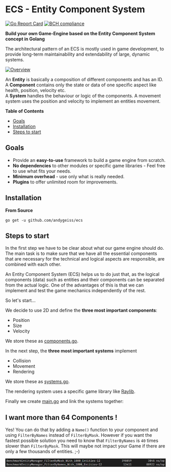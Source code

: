 # ECS - Entity Component System

[![Go Report Card](https://goreportcard.com/badge/github.com/andygeiss/ecs)](https://goreportcard.com/report/github.com/andygeiss/ecs)
[![BCH compliance](https://bettercodehub.com/edge/badge/andygeiss/ecs?branch=master)](https://bettercodehub.com/)

**Build your own Game-Engine based on the Entity Component System concept in Golang**

The architectural pattern of an ECS is mostly used in game development,
to provide long-term maintainability and extendability of large, dynamic systems.

[![Overview](ecs.svg)](ecs.svg)

An **Entity** is basically a composition of different components and has an ID.  
A **Component** contains only the state or data of one specific aspect like health, position, velocity etc.  
A **System** handles the behaviour or logic of the components. A movement system uses the position and velocity to implement an entities movement. 

**Table of Contents**

- [Goals](README.md#goals)
- [Installation](README.md#installation)
- [Steps to start](README.md#steps-to-start)

## Goals

- Provide an **easy-to-use** framework to build a game engine from scratch.
- **No dependencies** to other modules or specific game libraries - Feel free to use what fits your needs.
- **Minimum overhead** - use only what is really needed.
- **Plugins** to offer unlimited room for improvements.

## Installation

**From Source**

    go get -u github.com/andygeiss/ecs

## Steps to start

In the first step we have to be clear about what our game engine should do.
The main task is to make sure that we have all the essential components that are necessary for the technical and logical aspects 
are responsible, are combined with each other.

An Entity Component System (ECS) helps us to do just that, as the logical components (data) such as entities and their components
can be separated from the actual logic. 
One of the advantages of this is that we can implement and test the game mechanics independently of the rest.

So let's start...

We decide to use 2D and define the **three most important components**:
* Position
* Size
* Velocity

We store these as [components.go](https://github.com/andygeiss/ecs-example/blob/main/engine/components.go).

In the next step, the **three most important systems** implement
* Collision
* Movement
* Rendering

We store these as [systems.go](https://github.com/andygeiss/ecs-example/blob/main/engine/systems.go).

The rendering system uses a specific game library like [Raylib](https://www.raylib.com/index.html).

Finally we create [main.go](https://github.com/andygeiss/ecs-example/blob/main/main.go) and link the systems together:

## I want more than 64 Components !

Yes! You can do that by adding a `Name()` function to your component and using `FilterByNames` instead of `FilterByMask`.
However if you want the fastest possible solution you need to know that `FilterByNames` is `40` times slower than `FilterByMask`.
This will maybe not impact your Game if there are only a few thousands of entities. ;-)

![bench](bench.png)
